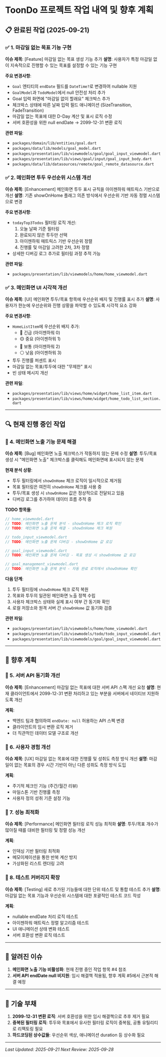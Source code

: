 # ToonDo 프로젝트 작업 내역 및 향후 계획

## 📋 완료된 작업 (2025-09-21)

### ✅ 1. 마감일 없는 목표 기능 구현
**이슈 제목**: [Feature] 마감일 없는 목표 생성 기능 추가
**설명**: 사용자가 특정 마감일 없이 지속적으로 진행할 수 있는 목표를 설정할 수 있는 기능 구현

**주요 변경사항**:
- `Goal` 엔티티의 `endDate` 필드를 `DateTime?`로 변경하여 nullable 지원
- `GoalModel`과 `TodoModel`에서 null 안전성 처리 추가
- Goal 입력 화면에 "마감일 없이 할래요" 체크박스 추가
- 체크박스 상태에 따른 날짜 입력 필드 애니메이션 (SizeTransition, FadeTransition)
- 마감일 없는 목표에 대한 D-Day 계산 및 표시 로직 수정
- 서버 호환성을 위한 null endDate → 2099-12-31 변환 로직

**관련 파일**:
- `packages/domain/lib/entities/goal.dart`
- `packages/data/lib/models/goal_model.dart`
- `packages/presentation/lib/viewmodels/goal/goal_input_viewmodel.dart`
- `packages/presentation/lib/views/goal/input/goal_input_body.dart`
- `packages/data/lib/datasources/remote/goal_remote_datasource.dart`

### ✅ 2. 메인화면 투두 우선순위 시스템 개선
**이슈 제목**: [Enhancement] 메인화면 투두 표시 규칙을 아이젠하워 매트릭스 기반으로 개선
**설명**: 기존 showOnHome 플래그 의존 방식에서 우선순위 기반 자동 정렬 시스템으로 변경

**주요 변경사항**:
- `todayTop3Todos` 필터링 로직 개선:
  1. 오늘 날짜 기준 필터링
  2. 완료되지 않은 투두만 선택
  3. 아이젠하워 매트릭스 기반 우선순위 정렬
  4. 진행률 및 마감일 고려한 2차, 3차 정렬
- 상세한 디버깅 로그 추가로 필터링 과정 추적 가능

**관련 파일**:
- `packages/presentation/lib/viewmodels/home/home_viewmodel.dart`

### ✅ 3. 메인화면 UI 시각적 개선
**이슈 제목**: [UI] 메인화면 투두/목표 항목에 우선순위 배지 및 진행률 표시 추가
**설명**: 사용자가 한눈에 우선순위와 진행 상황을 파악할 수 있도록 시각적 요소 강화

**주요 변경사항**:
- `HomeListItem`에 우선순위 배지 추가:
  - 🔴 긴급 (아이젠하워 0)
  - 🟡 중요 (아이젠하워 1)
  - 🔵 보통 (아이젠하워 2)
  - ⚪ 낮음 (아이젠하워 3)
- 투두 진행률 퍼센트 표시
- 마감일 없는 목표/투두에 대한 "무제한" 표시
- 빈 상태 메시지 개선

**관련 파일**:
- `packages/presentation/lib/views/home/widget/home_list_item.dart`
- `packages/presentation/lib/views/home/widget/home_todo_list_section.dart`

---

## 🔍 현재 진행 중인 작업

### 🚧 4. 메인화면 노출 기능 문제 해결
**이슈 제목**: [Bug] 메인화면 노출 체크박스가 작동하지 않는 문제 수정
**설명**: 투두/목표 생성 시 "메인화면 노출" 체크박스를 클릭해도 메인화면에 표시되지 않는 문제

**현재 분석 상황**:
- 투두 필터링에서 `showOnHome` 체크 로직이 일시적으로 제거됨
- 목표 필터링은 여전히 `showOnHome` 체크를 사용 중
- 투두/목표 생성 시 `showOnHome` 값은 정상적으로 전달되고 있음
- 디버깅 로그를 추가하여 데이터 흐름 추적 중

**TODO 항목들**:
```dart
// home_viewmodel.dart
// TODO: 메인화면 노출 문제 분석 - showOnHome 체크 로직 확인
// TODO: 메인화면 노출 문제 해결 - showOnHome 체크 복원

// todo_input_viewmodel.dart  
// TODO: 메인화면 노출 문제 디버깅 - showOnHome 값 로깅

// goal_input_viewmodel.dart
// TODO: 메인화면 노출 문제 디버깅 - 목표 생성 시 showOnHome 값 로깅

// goal_management_viewmodel.dart
// TODO: 메인화면 노출 문제 분석 - 자동 완료 로직에서 showOnHome 확인
```

**다음 단계**:
1. 투두 필터링에 `showOnHome` 체크 로직 복원
2. 목표와 투두의 일관된 메인화면 노출 정책 수립
3. 사용자 체크박스 상태와 실제 표시 여부 간 동기화 확인
4. 로컬 저장소와 원격 서버 간 `showOnHome` 값 동기화 검증

**관련 파일**:
- `packages/presentation/lib/viewmodels/home/home_viewmodel.dart`
- `packages/presentation/lib/viewmodels/todo/todo_input_viewmodel.dart`
- `packages/presentation/lib/viewmodels/goal/goal_input_viewmodel.dart`

---

## 📅 향후 계획

### 🎯 5. 서버 API 동기화 개선
**이슈 제목**: [Enhancement] 마감일 없는 목표에 대한 서버 API 스펙 개선 요청
**설명**: 현재 클라이언트에서 2099-12-31 변환 처리하고 있는 부분을 서버에서 네이티브 지원하도록 개선

**계획**:
- 백엔드 팀과 협의하여 `endDate: null` 허용하는 API 스펙 변경
- 클라이언트의 임시 변환 로직 제거
- 더 직관적인 데이터 모델 구조로 개선

### 🎯 6. 사용자 경험 개선
**이슈 제목**: [UX] 마감일 없는 목표에 대한 진행률 및 성취도 측정 방식 개선
**설명**: 마감일이 없는 목표의 경우 시간 기반이 아닌 다른 성취도 측정 방식 도입

**계획**:
- 주기적 체크인 기능 (주간/월간 리뷰)
- 마일스톤 기반 진행률 측정
- 사용자 정의 성취 기준 설정 기능

### 🎯 7. 성능 최적화
**이슈 제목**: [Performance] 메인화면 필터링 로직 성능 최적화
**설명**: 투두/목표 개수가 많아질 때를 대비한 필터링 및 정렬 성능 개선

**계획**:
- 인덱싱 기반 필터링 최적화
- 메모이제이션을 통한 반복 계산 방지
- 가상화된 리스트 렌더링 고려

### 🎯 8. 테스트 커버리지 확장
**이슈 제목**: [Testing] 새로 추가된 기능들에 대한 단위 테스트 및 통합 테스트 추가
**설명**: 마감일 없는 목표 기능과 우선순위 시스템에 대한 포괄적인 테스트 코드 작성

**계획**:
- nullable endDate 처리 로직 테스트
- 아이젠하워 매트릭스 정렬 알고리즘 테스트
- UI 애니메이션 상태 변화 테스트
- 서버 호환성 변환 로직 테스트

---

## 🐛 알려진 이슈

1. **메인화면 노출 기능 비활성화**: 현재 진행 중인 작업 항목 #4 참조
2. **서버 API endDate null 비지원**: 임시 해결책 적용됨, 향후 계획 #5에서 근본적 해결 예정

---

## 🔧 기술 부채

1. **2099-12-31 변환 로직**: 서버 호환성을 위한 임시 해결책으로 추후 제거 필요
2. **중복된 필터링 로직**: 투두와 목표에서 유사한 필터링 로직이 중복됨, 공통 유틸리티로 리팩토링 필요
3. **하드코딩된 상수값들**: 우선순위 색상, 애니메이션 duration 등 상수화 필요

---

*Last Updated: 2025-09-21*
*Next Review: 2025-09-28*